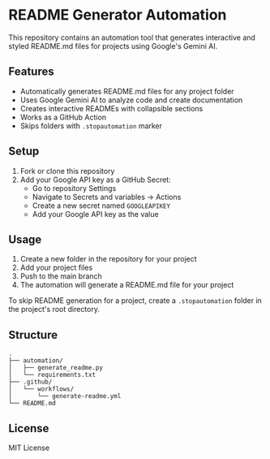 # README Generator Automation

This repository contains an automation tool that generates interactive and styled README.md files for projects using Google's Gemini AI.

## Features

- Automatically generates README.md files for any project folder
- Uses Google Gemini AI to analyze code and create documentation
- Creates interactive READMEs with collapsible sections
- Works as a GitHub Action
- Skips folders with `.stopautomation` marker

## Setup

1. Fork or clone this repository
2. Add your Google API key as a GitHub Secret:
   - Go to repository Settings
   - Navigate to Secrets and variables → Actions
   - Create a new secret named `GOOGLEAPIKEY`
   - Add your Google API key as the value

## Usage

1. Create a new folder in the repository for your project
2. Add your project files
3. Push to the main branch
4. The automation will generate a README.md file for your project

To skip README generation for a project, create a `.stopautomation` folder in the project's root directory.

## Structure

```
.
├── automation/
│   ├── generate_readme.py
│   └── requirements.txt
├── .github/
│   └── workflows/
│       └── generate-readme.yml
└── README.md
```

## License

MIT License 

